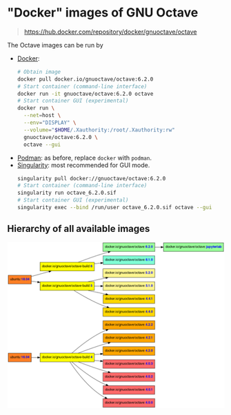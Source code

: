 # "Docker" images of GNU Octave

> https://hub.docker.com/repository/docker/gnuoctave/octave

The Octave images can be run by
- [Docker](https://www.docker.com/):
  ```sh
  # Obtain image
  docker pull docker.io/gnuoctave/octave:6.2.0
  # Start container (command-line interface)
  docker run -it gnuoctave/octave:6.2.0 octave
  # Start container GUI (experimental)
  docker run \
    --net=host \
    --env="DISPLAY" \
    --volume="$HOME/.Xauthority:/root/.Xauthority:rw"
    gnuoctave/octave:6.2.0 \
    octave --gui
  ```
- [Podman](https://podman.io/): as before, replace `docker` with `podman`.
- [Singularity](https://sylabs.io/singularity/): most recommended for GUI mode.
  ```sh
  singularity pull docker://gnuoctave/octave:6.2.0
  # Start container (command-line interface)
  singularity run octave_6.2.0.sif
  # Start container GUI (experimental)
  singularity exec --bind /run/user octave_6.2.0.sif octave --gui
  ```

## Hierarchy of all available images

![Image hierarchy.](doc/docker_image_hierachy.png)
